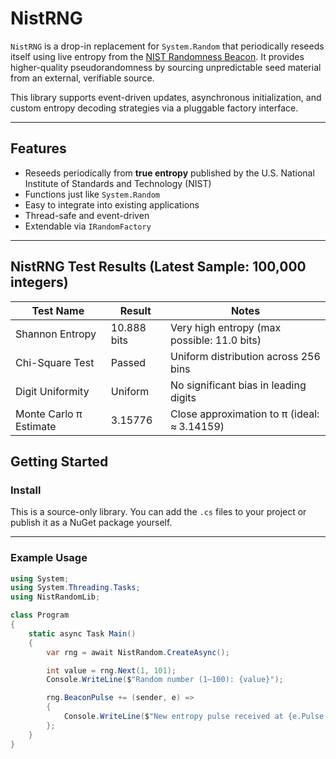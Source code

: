 ﻿# NistRNG

`NistRNG` is a drop-in replacement for `System.Random` that periodically reseeds itself using live entropy from the [NIST Randomness Beacon](https://beacon.nist.gov). It provides higher-quality pseudorandomness by sourcing unpredictable seed material from an external, verifiable source.

This library supports event-driven updates, asynchronous initialization, and custom entropy decoding strategies via a pluggable factory interface.

---

## Features

- Reseeds periodically from **true entropy** published by the U.S. National Institute of Standards and Technology (NIST)
- Functions just like `System.Random`
- Easy to integrate into existing applications
- Thread-safe and event-driven
- Extendable via `IRandomFactory`

---

## NistRNG Test Results (Latest Sample: 100,000 integers)

| Test Name             | Result         | Notes                                              |
|----------------------|----------------|----------------------------------------------------|
| Shannon Entropy      | 10.888 bits    | Very high entropy (max possible: 11.0 bits)       |
| Chi-Square Test      | Passed         | Uniform distribution across 256 bins               |
| Digit Uniformity     | Uniform        | No significant bias in leading digits              |
| Monte Carlo π Estimate | 3.15776       | Close approximation to π (ideal: ≈ 3.14159)        |


## Getting Started

### Install

This is a source-only library. You can add the `.cs` files to your project or publish it as a NuGet package yourself.

---

### Example Usage

```csharp
using System;
using System.Threading.Tasks;
using NistRandomLib;

class Program
{
    static async Task Main()
    {
        var rng = await NistRandom.CreateAsync();

        int value = rng.Next(1, 101);
        Console.WriteLine($"Random number (1–100): {value}");

        rng.BeaconPulse += (sender, e) =>
        {
            Console.WriteLine($"New entropy pulse received at {e.Pulse.TimeStamp}.");
        };
    }
}
